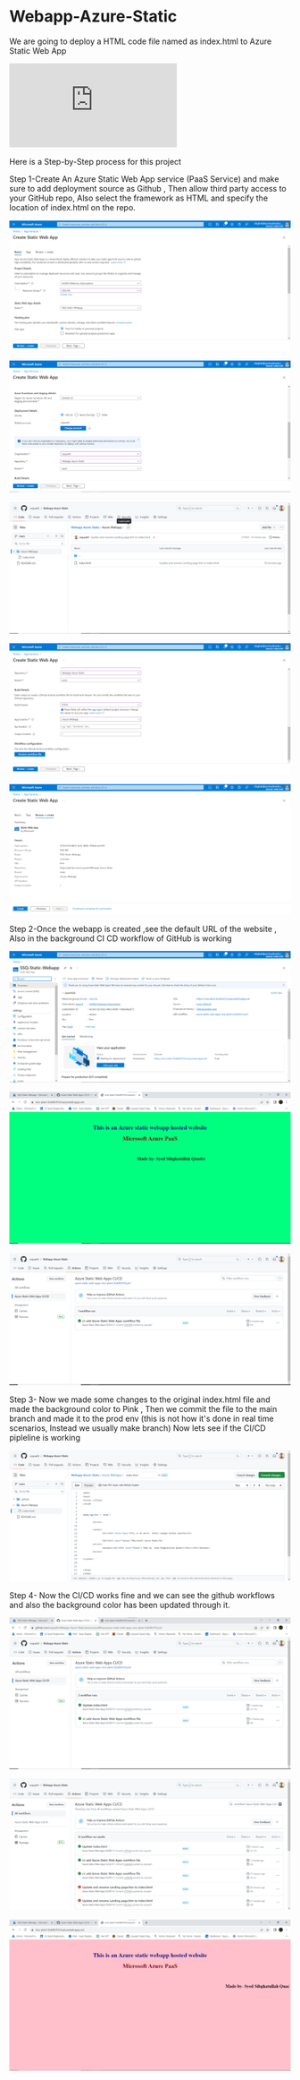 # Webapp-Azure-Static
We are going to deploy a HTML code file named as index.html to Azure Static Web App


![HTML code file](https://github.com/ssquadri/Webapp-Azure-Static/blob/6865cfa4240b2265b32acde724b2472faf5f1369/Azure%20Webapp/index.html)

Here is a Step-by-Step process for this project

Step 1-Create An Azure Static Web App service (PaaS Service) and make sure to add deployment source as Github , Then allow third party access to your GitHub repo, Also select the framework as HTML and specify the location of index.html on the repo.




![create a Static Webapp.png](https://github.com/ssquadri/Webapp-Azure-Static/blob/6865cfa4240b2265b32acde724b2472faf5f1369/create%20a%20Static%20Webapp.png)




![b](https://github.com/ssquadri/Webapp-Azure-Static/blob/6865cfa4240b2265b32acde724b2472faf5f1369/specify%20the%20deployment%20source.png)




![d](https://github.com/ssquadri/Webapp-Azure-Static/blob/6865cfa4240b2265b32acde724b2472faf5f1369/copy%20the%20HTML%20code%20location%20link%20from%20your%20GitHub%20repo.png)




![c](https://github.com/ssquadri/Webapp-Azure-Static/blob/6865cfa4240b2265b32acde724b2472faf5f1369/specify%20the%20framework%20HTML%20in%20this%20case%20and%20paste%20the%20location%20link.png)




![d](https://github.com/ssquadri/Webapp-Azure-Static/blob/6865cfa4240b2265b32acde724b2472faf5f1369/create%20the%20web%20app.png)


Step 2-Once the webapp is created ,see the default URL of the website , Also in the background CI CD workflow of GitHub is working 



![e](https://github.com/ssquadri/Webapp-Azure-Static/blob/6865cfa4240b2265b32acde724b2472faf5f1369/webapp%20is%20created%20%2C%20see%20the%20website.png)




![f](https://github.com/ssquadri/Webapp-Azure-Static/blob/6865cfa4240b2265b32acde724b2472faf5f1369/our%20website%20in%20prod%20env.png)




![workflow of github](https://github.com/ssquadri/Webapp-Azure-Static/blob/f80ded7a4d4f4a57e241392aff3ba9772b9487a2/github%20CICD%20pipeline%20runs%20and%20our%20HTML%20code%20is%20in%20production%20env.png)




Step 3- Now we made some changes to the original index.html file and made the background color to Pink , Then we commit the file to the main branch and made it to the prod env (this is not how it's done in real time scenarios, Instead we usually make branch) Now lets see if the CI/CD pipleline is working




![htmlcode](https://github.com/ssquadri/Webapp-Azure-Static/blob/f80ded7a4d4f4a57e241392aff3ba9772b9487a2/we%20changed%20code%20and%20made%20background%20color%20pink.png)



Step 4- Now the CI/CD works fine and we can see the github workflows and also the background color has been updated through it.




![cicd](https://github.com/ssquadri/Webapp-Azure-Static/blob/f80ded7a4d4f4a57e241392aff3ba9772b9487a2/pink%20background%20edit%20pushed%20through%20github.png)








![saahfjg](https://github.com/ssquadri/Webapp-Azure-Static/blob/131a32d10e77ee5738f60d9dcc2ad8b56388be6a/deployment%20history.png)









![cicc](https://github.com/ssquadri/Webapp-Azure-Static/blob/f80ded7a4d4f4a57e241392aff3ba9772b9487a2/changes%20done%20to%20prod%20env.png)
